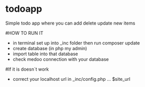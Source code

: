 # todoapp
Simple todo app where you can add delete update new items

#HOW TO RUN IT
- in terminal set up  into _inc folder then run composer update
- create database  (in php my admin)
- import table into that database
- check medoo connection with your database

#If it is doesn´t work 
- correct your localhost url in _inc/config.php  ... $site_url 
